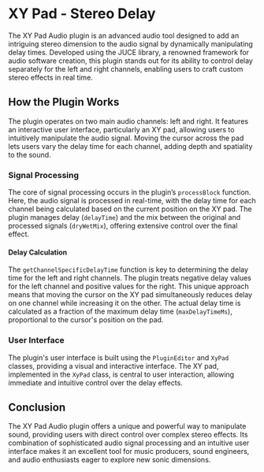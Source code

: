 # XY Pad - Stereo Delay

The XY Pad Audio plugin is an advanced audio tool designed to add an intriguing stereo dimension to the audio signal by dynamically manipulating delay times. Developed using the JUCE library, a renowned framework for audio software creation, this plugin stands out for its ability to control delay separately for the left and right channels, enabling users to craft custom stereo effects in real time.

## How the Plugin Works

The plugin operates on two main audio channels: left and right. It features an interactive user interface, particularly an XY pad, allowing users to intuitively manipulate the audio signal. Moving the cursor across the pad lets users vary the delay time for each channel, adding depth and spatiality to the sound.

### Signal Processing

The core of signal processing occurs in the plugin’s `processBlock` function. Here, the audio signal is processed in real-time, with the delay time for each channel being calculated based on the current position on the XY pad. The plugin manages delay (`delayTime`) and the mix between the original and processed signals (`dryWetMix`), offering extensive control over the final effect.

#### Delay Calculation

The `getChannelSpecificDelayTime` function is key to determining the delay time for the left and right channels. The plugin treats negative delay values for the left channel and positive values for the right. This unique approach means that moving the cursor on the XY pad simultaneously reduces delay on one channel while increasing it on the other. The actual delay time is calculated as a fraction of the maximum delay time (`maxDelayTimeMs`), proportional to the cursor's position on the pad.

### User Interface

The plugin's user interface is built using the `PluginEditor` and `XyPad` classes, providing a visual and interactive interface. The XY pad, implemented in the `XyPad` class, is central to user interaction, allowing immediate and intuitive control over the delay effects.

## Conclusion

The XY Pad Audio plugin offers a unique and powerful way to manipulate sound, providing users with direct control over complex stereo effects. Its combination of sophisticated audio signal processing and an intuitive user interface makes it an excellent tool for music producers, sound engineers, and audio enthusiasts eager to explore new sonic dimensions.
